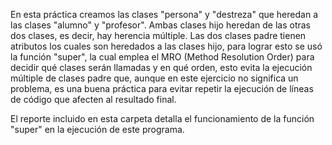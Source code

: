 En esta práctica creamos las clases "persona" y "destreza" que heredan a las clases "alumno" y "profesor". Ambas clases hijo heredan de las otras dos clases, es decir, hay herencia múltiple. Las dos clases padre tienen atributos los cuales son heredados a las clases hijo, para lograr esto se usó la función "super", la cual emplea el MRO (Method Resolution Order) para decidir qué clases serán llamadas y en qué orden, esto evita la ejecución múltiple de clases padre que, aunque en este ejercicio no significa un problema, es una buena práctica para evitar repetir la ejecución de líneas de código que afecten al resultado final.

El reporte incluido en esta carpeta detalla el funcionamiento de la función "super" en la ejecución de este programa.